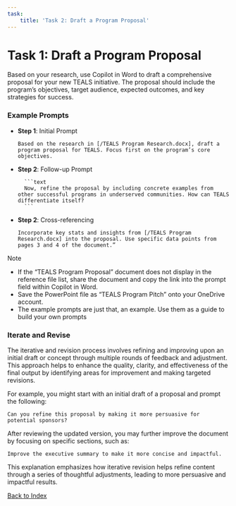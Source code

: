```yaml
---
task:
    title: 'Task 2: Draft a Program Proposal'
---
```


# Task 1: Draft a Program Proposal

Based on your research, use Copilot in Word to draft a comprehensive proposal for your new TEALS initiative. The proposal should include the program’s objectives, target audience, expected outcomes, and key strategies for success.

### Example Prompts

- **Step 1**: Initial Prompt

    ```text
    Based on the research in [/TEALS Program Research.docx], draft a program proposal for TEALS. Focus first on the program’s core objectives.
    ```

- **Step 2**: Follow-up Prompt

        ```text
        Now, refine the proposal by including concrete examples from other successful programs in underserved communities. How can TEALS differentiate itself?
        ```

- **Step 2**: Cross-referencing

    ```text
    Incorporate key stats and insights from [/TEALS Program Research.docx] into the proposal. Use specific data points from pages 3 and 4 of the document.”
    ```

> [!NOTE] 
> - If the “TEALS Program Proposal” document does not display in the reference file list, share the document and copy the link into the prompt field within Copilot in Word.
> - Save the PowerPoint file as “TEALS Program Pitch” onto your OneDrive account.
> - The example prompts are just that, an example. Use them as a guide to build your own prompts


### Iterate and Revise

The iterative and revision process involves refining and improving upon an initial draft or concept through multiple rounds of feedback and adjustment. This approach helps to enhance the quality, clarity, and effectiveness of the final output by identifying areas for improvement and making targeted revisions.

For example, you might start with an initial draft of a proposal and prompt the following:

```text
Can you refine this proposal by making it more persuasive for potential sponsors?
```
After reviewing the updated version, you may further improve the document by focusing on specific sections, such as:

```text
Improve the executive summary to make it more concise and impactful.
```

This explanation emphasizes how iterative revision helps refine content through a series of thoughtful adjustments, leading to more persuasive and impactful results.

[Back to Index](https://microsoftlearning.github.io/CELA-Academy-Microsoft-Copilot-Experience/)

